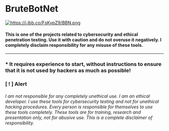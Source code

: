 # BruteBotNet
<a href="https://i.ibb.co/FsKvpZ9/BBN.png" target="_blank" title="https://i.ibb.co/FsKvpZ9/BBN.png"><img src="https://i.ibb.co/FsKvpZ9/BBN.png" border="0" alt="https://i.ibb.co/FsKvpZ9/BBN.png" /></a>
#### This is one of the projects related to cybersecurity and ethical penetration testing. Use it with caution and do not overuse it negatively. I completely disclaim responsibility for any misuse of these tools.
_____________________________________________________________________________________
### * It requires experience to start, without instructions to ensure that it is not used by hackers as much as possible!
### [ ! ] Alert
###### I am not responsible for any completely unethical use. I am an ethical developer. I use these tools for cybersecurity testing and not for unethical hacking procedures. Every person is responsible for themselves to use these tools completely. These tools are for training, research and presentation only, not for abusive use. This is a complete disclaimer of responsibility.
